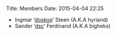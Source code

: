 Title: Members
Date: 2015-04-04 22:25


- Ingmar ‘[doskop](../author/doskop.html)’ Steen (A.K.A hyriand)
- Sander ‘[dsc](../author/dsc.html)’ Ferdinand (A.K.A bigheks)
